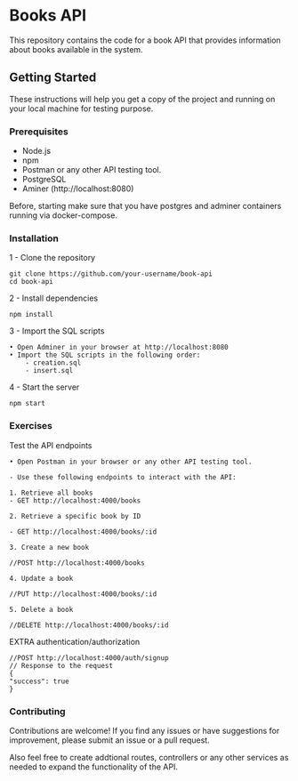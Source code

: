 # Books API

This repository contains the code for a book API that provides information about books available in the system.

## Getting Started

These instructions will help you get a copy of the project and running on your local machine for testing purpose.

### Prerequisites

- Node.js 
- npm 
- Postman or any other API testing tool.
- PostgreSQL
- Aminer (http://localhost:8080)

Before, starting make sure that you have postgres and adminer containers running via docker-compose.

### Installation

1 - Clone the repository
    
    git clone https://github.com/your-username/book-api
    cd book-api

2 - Install dependencies

    npm install

3 - Import the SQL scripts

    • Open Adminer in your browser at http://localhost:8080
    • Import the SQL scripts in the following order:
        - creation.sql
        - insert.sql

4 - Start the server

    npm start
### Exercises
Test the API endpoints

    • Open Postman in your browser or any other API testing tool.

    - Use these following endpoints to interact with the API:

    1. Retrieve all books
    - GET http://localhost:4000/books

    2. Retrieve a specific book by ID

    - GET http://localhost:4000/books/:id

    3. Create a new book

    //POST http://localhost:4000/books

    4. Update a book 

    //PUT http://localhost:4000/books/:id

    5. Delete a book 
    
    //DELETE http://localhost:4000/books/:id

EXTRA authentication/authorization

    //POST http://localhost:4000/auth/signup
    // Response to the request
    {
    "success": true
    }
### Contributing

Contributions are welcome! If you find any issues or have suggestions for improvement, please submit an issue or a pull request.

Also feel free to create addtional routes, controllers or any other services as needed to expand the functionality of the API.



